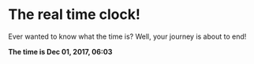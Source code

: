 # The real time clock!

Ever wanted to know what the time is? Well, your journey is about to end!

**The time is Dec 01, 2017, 06:03**
